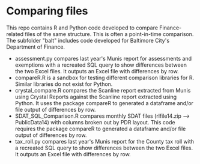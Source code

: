 # Comparing files
This repo contains R and Python code developed to compare Finance-related files of the same structure. This is often a point-in-time comparison. The subfolder "balt" includes code developed for Baltimore City's Department of Finance.
- assessment.py compares last year's Munis report for assessments and exemptions with a recreated SQL query to show differences between the two Excel files. It outputs an Excel file with differences by row.
- compareR.R is a sandbox for testing different comparison libraries for R. Similar libraries do not exist for Python.
- crystal_compare.R compares the Scanline report extracted from Munis using Crystal Reports against the Scanline report extracted using Python. It uses the package compareR to generated a dataframe and/or file output of differences by row.
- SDAT_SQL_Comparison.R compares monthly SDAT files (rlfile14.zip --> PublicData14) with columns broken out by PDR layout. This code requires the package compareR to generated a dataframe and/or file output of differences by row.
- tax_roll.py compares last year's Munis report for the County tax roll with a recreated SQL query to show differences between the two Excel files. It outputs an Excel file with differences by row.
